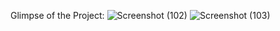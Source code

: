 Glimpse of the Project:
![Screenshot (102)](https://github.com/user-attachments/assets/71cf477c-729b-4137-b35a-48e725c8d56b)
![Screenshot (103)](https://github.com/user-attachments/assets/ece4c6c0-dfe6-49d2-9e83-825b19c4d913)
